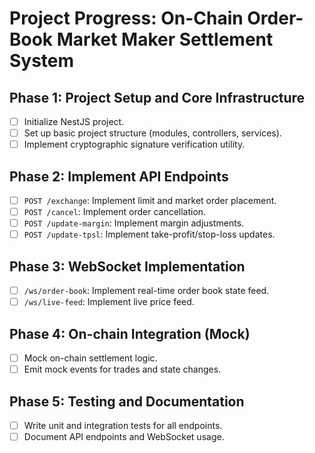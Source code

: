 # Project Progress: On-Chain Order-Book Market Maker Settlement System

## Phase 1: Project Setup and Core Infrastructure

- [ ] Initialize NestJS project.
- [ ] Set up basic project structure (modules, controllers, services).
- [ ] Implement cryptographic signature verification utility.

## Phase 2: Implement API Endpoints

- [ ] `POST /exchange`: Implement limit and market order placement.
- [ ] `POST /cancel`: Implement order cancellation.
- [ ] `POST /update-margin`: Implement margin adjustments.
- [ ] `POST /update-tpsl`: Implement take-profit/stop-loss updates.

## Phase 3: WebSocket Implementation

- [ ] `/ws/order-book`: Implement real-time order book state feed.
- [ ] `/ws/live-feed`: Implement live price feed.

## Phase 4: On-chain Integration (Mock)

- [ ] Mock on-chain settlement logic.
- [ ] Emit mock events for trades and state changes.

## Phase 5: Testing and Documentation

- [ ] Write unit and integration tests for all endpoints.
- [ ] Document API endpoints and WebSocket usage.
